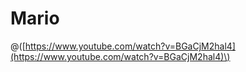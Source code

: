 # Mario

@\([https://www.youtube.com/watch?v=BGaCjM2hal4](https://www.youtube.com/watch?v=BGaCjM2hal4)\)

